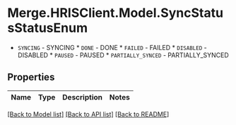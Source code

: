 # Merge.HRISClient.Model.SyncStatusStatusEnum
* `SYNCING` - SYNCING * `DONE` - DONE * `FAILED` - FAILED * `DISABLED` - DISABLED * `PAUSED` - PAUSED * `PARTIALLY_SYNCED` - PARTIALLY_SYNCED

## Properties

Name | Type | Description | Notes
------------ | ------------- | ------------- | -------------

[[Back to Model list]](../README.md#documentation-for-models) [[Back to API list]](../README.md#documentation-for-api-endpoints) [[Back to README]](../README.md)

